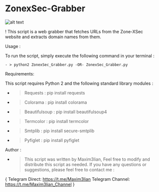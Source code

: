 # ZonexSec-Grabber

![alt text](https://i.imgur.com/qxaEKTX.png)

! This script is a web grabber that fetches URLs from the Zone-XSec website and extracts domain names from them.

 Usage :

To run the script, simply execute the following command in your terminal :

	- > python2 ZonexSec_Grabber.py -OR- ZonexSec_Grabber.py

 Requirements:

 This script requires Python 2 and the following standard library modules :
- > Requests : pip install requests
- > Colorama : pip install colorama
- > Beautifulsoup : pip install beautifulsoup4
- > Termcolor : pip install termcolor
- > Smtplib : pip install secure-smtplib
- > Pyfiglet : pip install pyfiglet

 Author :

- > This script was written by Maxim3lian, Feel free to modify and distribute this script as needed. If you have any questions or suggestions, please feel free to contact me :

{
	Telegram Direct: https://t.me/Maxim3lian
		Telegram Channel: https://t.me/Maxim3lian_Channel
											}
